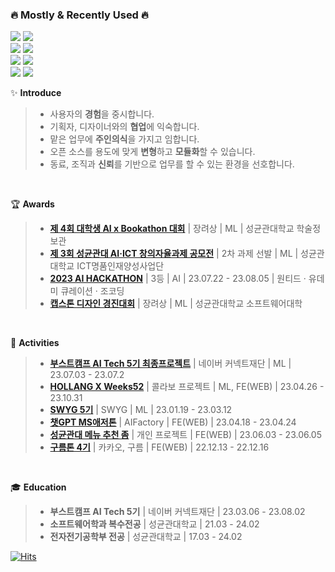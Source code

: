 <div align=left> 

<!-- \![header](https://capsule-render.vercel.app/api?type=waving&color=gradient&customColorList=4&height=300&section=header&text=Be%20a%20Developer&fontSize=70&desc=not%20a%20coder) -->
 
<!-- ## Be a Developer, not a coder -->

### **🔥 Mostly & Recently Used 🔥**
<p>   
	<img src="https://img.shields.io/badge/Python-00599C?style=for-the-badge&logo=Python&logoColor=white">
	<img src="https://img.shields.io/badge/PyTorch-EE4C2C?style=for-the-badge&logo=PyTorch&logoColor=white"></br>
 	<img src="https://img.shields.io/badge/Amazon%20EC2-FF9900?style=for-the-badge&logo=Amazon%20EC2&logoColor=white">
	<img src="https://img.shields.io/badge/Docker-2496ED?style=for-the-badge&logo=Docker&logoColor=white"></br>
	<img src="https://img.shields.io/badge/TypeScript-3178C6?style=for-the-badge&logo=TypeScript&logoColor=white">
	<img src="https://img.shields.io/badge/React-61DAFB?style=for-the-badge&logo=React&logoColor=white"></br>
 	<img src="https://img.shields.io/badge/FastAPI-009688?style=for-the-badge&logo=FastAPI&logoColor=white">
	<img src="https://img.shields.io/badge/Amazon RDS-527FFF?style=for-the-badge&logo=Amazon RDS&logoColor=white"></br>
</p>

✨ **Introduce**
> - 사용자의 **경험**을 중시합니다.
> - 기획자, 디자이너와의 **협업**에 익숙합니다.
> - 맡은 업무에 **주인의식**을 가지고 임합니다.
> - 오픈 소스를 용도에 맞게 **변형**하고 **모듈화**할 수 있습니다.
> - 동료, 조직과 **신뢰**를 기반으로 업무를 할 수 있는 환경을 선호합니다.
</br>

🏆 **Awards**
> - [**제 4회 대학생 AI x Bookathon 대회**](https://github.com/JLake310/Bookathon_4th_Jagga) | 장려상 | ML | 성균관대학교 학술정보관
> - [**제 3회 성균관대 AI·ICT 창의자율과제 공모전**](http://naver.me/xFrmZQnl) | 2차 과제 선발 | ML | 성균관대학교 ICT명품인재양성사업단
> - [**2023 AI HACKATHON**](https://drive.google.com/file/d/1Q4mopEod2WrYTT0ewiFGCe-DdGOUbiwz/view?usp=sharing) | 3등 | AI | 23.07.22 - 23.08.05 | 원티드 · 유데미 큐레이션 · 조코딩
> - [**캡스톤 디자인 경진대회**](https://github.com/JLake310/FindColorProject) | 장려상 | ML | 성균관대학교 소프트웨어대학
</br>

📌 **Activities**
> - [**부스트캠프 AI Tech 5기 최종프로젝트**](https://github.com/JLake310/level3_nlp_finalproject-nlp-07) | 네이버 커넥트재단 | ML | 23.07.03 - 23.07.2
> - [**HOLLANG X Weeks52**](https://hollang-weeks52.swygbro.com/) | 콜라보 프로젝트 | ML, FE(WEB) | 23.04.26 - 23.10.31
> - [**SWYG 5기**](https://github.com/swyg-goorm/swyg_RecSys) | SWYG | ML | 23.01.19 - 23.03.12
> - [**챗GPT MS애저톤**](https://github.com/MOKY4/um-oh-ah-yeh-frontend) | AIFactory | FE(WEB) | 23.04.18 - 23.04.24
> - [**성균관대 메뉴 추천 좀**](https://skku-me-choo.vercel.app/) | 개인 프로젝트 | FE(WEB) | 23.06.03 - 23.06.05
> - [**구름톤 4기**](https://github.com/Levains-house/levains-frontend) | 카카오, 구름 | FE(WEB) | 22.12.13 - 22.12.16
<!-- > - [**SKKUPORTER**](https://github.com/JLake310/SKKUporter-front) | 소프트웨어공학개론 | FE(APP) | 22.10.02 - 22.11.28 -->
<!-- > - **22년 동계 알고리즘 특강** | 삼성 SDS | 22.01.03 - 22.01.14 -->
</br>


🎓 **Education**
> - **부스트캠프 AI Tech 5기** | 네이버 커넥트재단 | 23.03.06 - 23.08.02
> - **소프트웨어학과 복수전공** | 성균관대학교 | 21.03 - 24.02
> - **전자전기공학부 전공** | 성균관대학교 | 17.03 - 24.02


<!-- [![Hits](https://hits.seeyoufarm.com/api/count/incr/badge.svg?url=https%3A%2F%2Fgithub.com%2FJLake310&count_bg=%23575BC0&title_bg=%23555555&icon=&icon_color=%23E7E7E7&title=hits&edge_flat=false)](https://hits.seeyoufarm.com)
 -->
 
 [![Hits](https://hits.seeyoufarm.com/api/count/incr/badge.svg?url=https%3A%2F%2Fgithub.com%2FJLake310&count_bg=%2379C83D&title_bg=%23555555&icon=&icon_color=%23E7E7E7&title=hits&edge_flat=false)](https://hits.seeyoufarm.com)
 
<!-- ✏️ **Backjoon PS**
 
> [![Solved.ac
프로필](http://mazassumnida.wtf/api/generate_badge?boj=k0310kjy)](https://solved.ac/k0310kjy)
 -->

</div>
<!-- 	
#### ✅ Used At Least Once ✅
<p>
 	<img src="https://img.shields.io/badge/Flutter-02569B?style=for-the-badge&logo=Flutter&logoColor=white">
	<img src="https://img.shields.io/badge/React%20Native-61DAFB?style=for-the-badge&logo=React&logoColor=white">
	<img src="https://img.shields.io/badge/Keras-D00000?style=for-the-badge&logo=Keras&logoColor=white">
	<img src="https://img.shields.io/badge/C++-00599C?style=flat-square&logo=C%2B%2B&logoColor=white">
	<img src="https://img.shields.io/badge/Figma-F24E1E?style=flat-square&logo=Figma&logoColor=white">
	<img src="https://img.shields.io/badge/Firebase-FFCA28?style=flat-square&logo=Firebase&logoColor=white"></br>
	<img src="https://img.shields.io/badge/C-A8B9CC?style=flat-square&logo=C&logoColor=white">
	<img src="https://img.shields.io/badge/Java-007396?style=flat-square&logo=java&logoColor=white">
	<img src="https://img.shields.io/badge/Adobe%20Photoshop-31A8FF?style=flat-square&logo=Adobe%20Photoshop&logoColor=white"></br>
	<img src="https://img.shields.io/badge/Flutter-02569B?style=flat-square&logo=Flutter&logoColor=white">	
	<img src="https://img.shields.io/badge/Expo-000020?style=flat-square&logo=Expo&logoColor=white">
	<img src="https://img.shields.io/badge/Android%20Studio-3DDC84?style=flat-square&logo=Android%20Studio&logoColor=white"></br>
	<img src="https://img.shields.io/badge/HTML-E34F26?style=flat-square&logo=HTML5&logoColor=white">
	<img src="https://img.shields.io/badge/CSS-1572B6?style=flat-square&logo=CSS3&logoColor=white">
	<img src="https://img.shields.io/badge/JavaScript-F7DF1E?style=flat-square&logo=JavaScript&logoColor=white"></br>
	<img src="https://img.shields.io/badge/Amazon%20EC2-FF9900?style=flat-square&logo=Amazon%20EC2&logoColor=white">	
	<img src="https://img.shields.io/badge/Linux-FCC624?style=flat-square&logo=Linux&logoColor=white">
	<img src="https://img.shields.io/badge/MySQL-4479A1?style=flat-square&logo=MySQL&logoColor=white"></br>
	<img src="https://img.shields.io/badge/CentOS-262577?style=flat-square&logo=CentOS&logoColor=white">	
	<img src="https://img.shields.io/badge/Node.js-339933?style=flat-square&logo=Node.js&logoColor=white">
	<img src="https://img.shields.io/badge/scikit%20learn-F7931E?style=flat-square&logo=scikit-learn&logoColor=white"></br>
	<img src="https://img.shields.io/badge/Raspberry%20Pi-A22846?style=flat-square&logo=Raspberry%20Pi&logoColor=white">
	<img src="https://img.shields.io/badge/Arduino-00979D?style=flat-square&logo=Arduino&logoColor=white">
</p>

 -->
<!-- [![Anurag's GitHub stats](https://github-readme-stats.vercel.app/api?username=JLake310)](https://github.com/anuraghazra/github-readme-stats) -->

<!-- ![Top Langs](https://github-readme-stats.vercel.app/api/top-langs/?username=JLake310&langs_count=8&hide=&layout=compact&theme=dracula) -->
